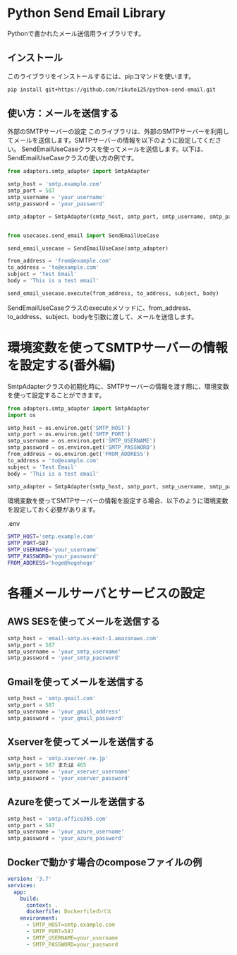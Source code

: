 # Python Send Email Library
Pythonで書かれたメール送信用ライブラリです。

## インストール
このライブラリをインストールするには、pipコマンドを使います。

```bash
pip install git+https://github.com/rikuto125/python-send-email.git
```

## 使い方：メールを送信する
外部のSMTPサーバーの設定
このライブラリは、外部のSMTPサーバーを利用してメールを送信します。SMTPサーバーの情報を以下のように設定してください。
SendEmailUseCaseクラスを使ってメールを送信します。以下は、SendEmailUseCaseクラスの使い方の例です。
```python
from adapters.smtp_adapter import SmtpAdapter

smtp_host = 'smtp.example.com'
smtp_port = 587
smtp_username = 'your_username'
smtp_password = 'your_password'

smtp_adapter = SmtpAdapter(smtp_host, smtp_port, smtp_username, smtp_password)


from usecases.send_email import SendEmailUseCase

send_email_usecase = SendEmailUseCase(smtp_adapter)

from_address = 'from@example.com'
to_address = 'to@example.com'
subject = 'Test Email'
body = 'This is a test email'

send_email_usecase.execute(from_address, to_address, subject, body)
```

SendEmailUseCaseクラスのexecuteメソッドに、from_address、to_address、subject、bodyを引数に渡して、メールを送信します。

# 環境変数を使ってSMTPサーバーの情報を設定する(番外編)
SmtpAdapterクラスの初期化時に、SMTPサーバーの情報を渡す際に、環境変数を使って設定することができます。

```python
from adapters.smtp_adapter import SmtpAdapter
import os

smtp_host = os.environ.get('SMTP_HOST')
smtp_port = os.environ.get('SMTP_PORT')
smtp_username = os.environ.get('SMTP_USERNAME')
smtp_password = os.environ.get('SMTP_PASSWORD')
from_address = os.environ.get('FROM_ADDRESS')
to_address = 'to@example.com'
subject = 'Test Email'
body = 'This is a test email'

smtp_adapter = SmtpAdapter(smtp_host, smtp_port, smtp_username, smtp_password)
```

環境変数を使ってSMTPサーバーの情報を設定する場合、以下のように環境変数を設定しておく必要があります。

.env
```bash
SMTP_HOST='smtp.example.com'
SMTP_PORT=587
SMTP_USERNAME='your_username'
SMTP_PASSWORD='your_password'
FROM_ADDRESS='hoge@hogehoge'
```

# 各種メールサーバとサービスの設定
## AWS SESを使ってメールを送信する
```python
smtp_host = 'email-smtp.us-east-1.amazonaws.com'
smtp_port = 587
smtp_username = 'your_smtp_username'
smtp_password = 'your_smtp_password'
```

## Gmailを使ってメールを送信する
```python
smtp_host = 'smtp.gmail.com'
smtp_port = 587
smtp_username = 'your_gmail_address'
smtp_password = 'your_gmail_password'
```

## Xserverを使ってメールを送信する
```python
smtp_host = 'smtp.xserver.ne.jp'
smtp_port = 587 または 465
smtp_username = 'your_xserver_username'
smtp_password = 'your_xserver_password'
```

## Azureを使ってメールを送信する
```python
smtp_host = 'smtp.office365.com'
smtp_port = 587
smtp_username = 'your_azure_username'
smtp_password = 'your_azure_password'
```

## Dockerで動かす場合のcomposeファイルの例
```yaml
version: '3.7'
services:
  app:
    build: 
      context: .
      dockerfile: Dockerfileのパス
    environment:
      - SMTP_HOST=smtp.example.com
      - SMTP_PORT=587
      - SMTP_USERNAME=your_username
      - SMTP_PASSWORD=your_password
```






